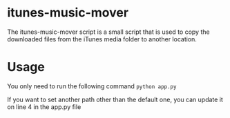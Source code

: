 # itunes-music-mover
The itunes-music-mover script is a small script that is used to copy the downloaded files from the iTunes media folder to another location.

# Usage
You only need to run the following command
`python app.py`

If you want to set another path other than the default one, you can update it on line 4 in the app.py file

